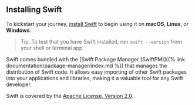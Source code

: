 ## Installing Swift

To kickstart your journey, [install Swift](/install) to begin using it on **macOS**, **Linux**, or **Windows**. 

> Tip: To test that you have Swift installed, run `swift --version` from your shell or terminal app.

Swift comes bundled with the [Swift Package Manager (SwiftPM)]({% link documentation/package-manager/index.md %}) that manages the distribution of Swift code. It allows easy importing of other Swift packages into your applications and libraries, making it a valuable tool for any Swift developer.

Swift is covered by the [Apache License, Version 2.0](/LICENSE.txt).
